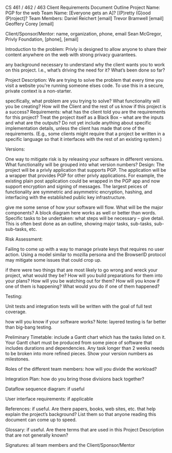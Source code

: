 CS 461 / 462 / 463
Client Requirements Document Outline
Project Name: PGP for the web
Team Name: [Everyone gets an A]? [(P)retty (G)ood (P)roject]?
Team Members: 
Daniel Reichert [email]
Trevor Bramwell [email]
Geoffery Corey [email]

Client/Sponsor/Mentor: name, organization, phone, email
Sean McGregor, Privly Foundation, [phone], [email]

Introduction to the problem: 
Privly is designed to allow anyone to share their content anywhere on the web with strong privacy guarantees. 

any background necessary to understand why the client wants you to work on this project.  I.e., what’s driving the need for it?  What’s been done so far?

Project Description: 
We are trying to solve the problem that every time you visit a website you're running someone elses code.  To use this in a secure, private context is a non-starter.  

specifically, what problem are you trying to solve?  What functionality will you be creating?  How will the Client and the rest of us know if this project is a success?
Requirements: what has the client told you are the requirements for this project?  Treat the project itself as a Black Box – what are the inputs and what are the outputs?  Do not yet include anything about specific implementation details, unless the client has made that one of the requirements.  (E.g., some clients might require that a project be written in a specific language so that it interfaces with the rest of an existing system.)

Versions: 

One way to mitigate risk is by releasing your software in different versions.  What functionality will be grouped into what version numbers?
Design: 
The project will be a privly application that supports PGP.  The application will be a wrapper that provides PGP for other privly applications.  For example, the existing plain post application could be wrapped in the PGP app and now support encryption and signing of messages.
The largest peices of functionality are symmetric and asymmetric encryption, hashing, and interfacing with the established public key infrastructure.


give me some sense of how your software will flow.  What will be the major components?  A block diagram here works as well or better than words.
Specific tasks to be undertaken: what steps will be necessary – give detail.  This is often best done as an outline, showing major tasks, sub-tasks, sub-sub-tasks, etc.

Risk Assessment:  

Failing to come up with a way to manage private keys that requires no user action.  Using a model similar to mozilla persona and the BrowserID protocol may mitigate some issues that could crop up.

if there were two things that are most likely to go wrong and wreck your project, what would they be?  How will you build preparations for them into your plans? How will you be watching out for them?  How will you know if one of them is happening? What would you do if one of them happened?

Testing:  

Unit tests and integration tests will be written with the goal of full test coverage.

how will you know if your software works?  Note: layered testing is far better than big-bang testing.

Preliminary Timetable: include a Gantt chart which has the tasks listed on it.  Your Gantt chart must be produced from some piece of software that includes durations and dependencies.  Any task longer than 2 weeks needs to be broken into more refined pieces.  Show your version numbers as milestones.

Roles of the different team members: how will you divide the workload?

Integration Plan:  how do you bring those divisions back together?

Dataflow sequence diagram: if useful

User interface requirements: if applicable

References: if useful.  Are there papers, books, web sites, etc. that help explain the project’s background?  List them so that anyone reading this document can come up to speed.

Glossary: if useful.  Are there terms that are used in this Project Description that are not generally known?

Signatures: all team members and the Client/Sponsor/Mentor


